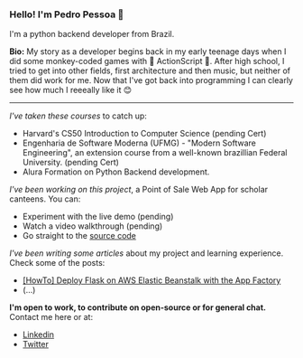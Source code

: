 ### Hello! I'm Pedro Pessoa 👋

I'm a python backend developer from Brazil.

**Bio:** My story as a developer begins back in my early teenage days when I did some monkey-coded games with 🙈 ActionScript 🙊. After high school, I tried to get into other fields, first architecture and then music, but neither of them did work for me. Now that I've got back into programming I can clearly see how much I reeeally like it 😊

---

*I've taken these courses* to catch up:
* Harvard's CS50 Introduction to Computer Science (pending Cert)
* Engenharia de Software Moderna (UFMG) - "Modern Software Engineering", an extension course from a well-known brazillian Federal University. (pending Cert)
* Alura Formation on Python Backend development.

*I've been working on this project*, a Point of Sale Web App for scholar canteens. You can:
* Experiment with the live demo (pending)
* Watch a video walkthrough (pending)
* Go straight to the [source code](https://github.com/pedro-psb/pypos-canteen)

*I've been writing some articles* about my project and learning experience. Check some of the posts:
* [[HowTo] Deploy Flask on AWS Elastic Beanstalk with the App Factory](https://pedro-psb.github.io/posts/flask-on-aws-with-app-factory/)
* (...)

**I'm open to work, to contribute on open-source or for general chat.** Contact me here or at:
* [Linkedin](https://www.linkedin.com/in/pedro-pessoa-51250516b/)
* [Twitter](https://github.com/pedro-psb)
